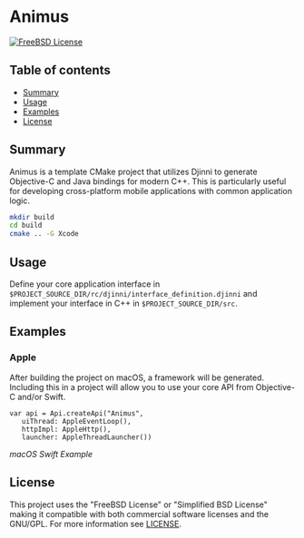 # Animus

[![FreeBSD License](https://img.shields.io/:license-freebsd-red.svg)](https://github.com/sgerbino/table/blob/master/COPYING.txt)
<!--
 [![Build Status](https://travis-ci.org/sgerbino/table.svg?branch=master)](https://travis-ci.org/sgerbino/table)
 [![Build Status](https://ci.appveyor.com/api/projects/status/g719foxpitcnas2s/branch/master?svg=true)](https://ci.appveyor.com/project/sgerbino/table)
 [![Coverity Status](https://scan.coverity.com/projects/7249/badge.svg)](https://scan.coverity.com/projects/sgerbino-table)
 -->

## Table of contents

- [Summary](#summary)
- [Usage](#usage)
- [Examples](#examples)
- [License](#license)

## Summary

Animus is a template CMake project that utilizes Djinni to generate Objective-C and Java bindings for modern C++. This is particularly useful for developing cross-platform mobile applications with common application logic.

```bash
mkdir build
cd build
cmake .. -G Xcode
```

## Usage

Define your core application interface in ```$PROJECT_SOURCE_DIR/rc/djinni/interface_definition.djinni``` and implement your interface in C++ in ```$PROJECT_SOURCE_DIR/src```.

## Examples

### Apple

After building the project on macOS, a framework will be generated. Including this in a project will allow you to use your core API from Objective-C and/or Swift.

```
var api = Api.createApi("Animus",
   uiThread: AppleEventLoop(),
   httpImpl: AppleHttp(),
   launcher: AppleThreadLauncher())
```
*macOS Swift Example*

## License

This project uses the "FreeBSD License" or "Simplified BSD License" making it
compatible with both commercial software licenses and the GNU/GPL. For more
information see [LICENSE](https://github.com/sgerbino/table/blob/master/LICENSE).
